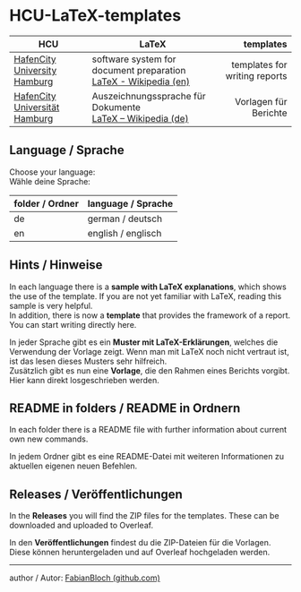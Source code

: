 # HCU-LaTeX-templates



| HCU | LaTeX | templates |
| - | - | -: |
| [HafenCity University Hamburg](https://www.hcu-hamburg.de/en/) | software system for document preparation<br />[LaTeX - Wikipedia (en)](https://en.wikipedia.org/wiki/LaTeX) | templates for writing reports |
| [HafenCity Universität Hamburg](https://www.hcu-hamburg.de/) | Auszeichnungssprache für Dokumente<br />[LaTeX – Wikipedia (de)](https://de.wikipedia.org/wiki/LaTeX) | Vorlagen für Berichte |


## Language / Sprache

Choose your language:<br>
Wähle deine Sprache:

| folder / Ordner | language / Sprache |
| --- | --- |
| de | german / deutsch |
| en | english / englisch |


## Hints / Hinweise

In each language there is a **sample with LaTeX explanations**, which shows the use of the template. If you are not yet familiar with LaTeX, reading this sample is very helpful.<br>
In addition, there is now a **template** that provides the framework of a report. You can start writing directly here.

In jeder Sprache gibt es ein **Muster mit LaTeX-Erklärungen**, welches die Verwendung der Vorlage zeigt. Wenn man mit LaTeX noch nicht vertraut ist, ist das lesen dieses Musters sehr hilfreich.<br>
Zusätzlich gibt es nun eine **Vorlage**, die den Rahmen eines Berichts vorgibt. Hier kann direkt losgeschrieben werden.


## README in folders / README in Ordnern

In each folder there is a README file with further information about current own new commands.

In jedem Ordner gibt es eine README-Datei mit weiteren Informationen zu aktuellen eigenen neuen Befehlen.


## Releases / Veröffentlichungen

In the **Releases** you will find the ZIP files for the templates. These can be downloaded and uploaded to Overleaf.

In den **Veröffentlichungen** findest du die ZIP-Dateien für die Vorlagen. Diese können heruntergeladen und auf Overleaf hochgeladen werden.

---

author / Autor: [FabianBloch (github.com)](https://github.com/FabianBloch)


